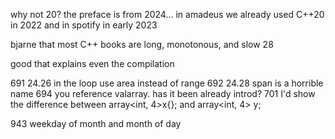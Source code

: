 why not 20?
the preface is from 2024... in amadeus we already used C++20 in 2022 and in spotify in early 2023

bjarne that most C++ books are long, monotonous, and slow 28

good that explains even the compilation



691 24.26 in the loop use area instead of range
692 24.28 span is a horrible name
694 you reference valarray. has it been already introd?
701 I'd show the difference between array<int, 4>x{}; and array<int, 4> y;


943 weekday of month and month of day